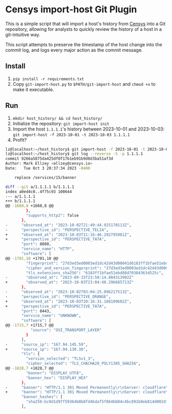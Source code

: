 # Censys import-host Git Plugin

This is a simple script that will import a host's history from [Censys](https://search.censys.io) into a Git repository,
allowing for analysts to quickly review the history of a host in a git-intuitive way.

This script attempts to preserve the timestamp of the host change into the commit log, and logs every major action as the commit message.

## Install

1. `pip install -r requirements.txt`
2. Copy `git-import-host.py` to `$PATH/git-import-host` and `chmod +x` to make it executable.

## Run

1. `mkdir host_history/ && cd host_history/`
2. Initialize the repository: `git import-host init`
3. Import the host `1.1.1.1`'s history between 2023-10-01 and 2023-10-03: `git import-host -f 2023-10-01 -t 2023-10-03 1.1.1.1`
4. Profit?

```sh
lz@localhost:~/host_history$ git import-host -f 2023-10-01 -t 2023-10-03 1.1.1.1 
lz@localhost:~/host_history$ git log --reverse -5 -p 1.1.1.1
commit 9266a5875da425df0f17b1eb91b9d8d3ba51af3d
Author: Mark Ellzey <ellzey@censys.io>
Date:   Tue Oct 3 20:37:34 2023 -0400

    replace /services/15/banner

diff --git a/1.1.1.1 b/1.1.1.1
index a0ed4c0..4f75c93 100644
--- a/1.1.1.1
+++ b/1.1.1.1
@@ -1660,8 +1660,8 @@
         },
         "supports_http2": false
       },
-      "observed_at": "2023-10-02T21:49:44.925170113Z",
-      "perspective_id": "PERSPECTIVE_TELIA",
+      "observed_at": "2023-10-03T21:16:46.292795981Z",
+      "perspective_id": "PERSPECTIVE_TATA",
       "port": 8080,
       "service_name": "HTTP",
       "software": [
@@ -1701,10 +1701,10 @@
         "fingerprint": "27d3ed3ed0003ed1dc42d43d00041d6183ff1bfae51ebd88d70384363d525c",
         "cipher_and_version_fingerprint": "27d3ed3ed0003ed1dc42d43d00041d",
         "tls_extensions_sha256": "6183ff1bfae51ebd88d70384363d525c",
-        "observed_at": "2023-09-15T23:58:14.884313902Z"
+        "observed_at": "2023-10-03T23:04:48.296685713Z"
       },
-      "observed_at": "2023-10-02T03:04:25.096217513Z",
-      "perspective_id": "PERSPECTIVE_ORANGE",
+      "observed_at": "2023-10-03T20:16:31.108109682Z",
+      "perspective_id": "PERSPECTIVE_TATA",
       "port": 8443,
       "service_name": "UNKNOWN",
       "software": [
@@ -1715,7 +1715,7 @@
           "source": "OSI_TRANSPORT_LAYER"
         }
       ],
-      "source_ip": "167.94.145.59",
+      "source_ip": "167.94.138.36",
       "tls": {
         "version_selected": "TLSv1_3",
         "cipher_selected": "TLS_CHACHA20_POLY1305_SHA256",
@@ -1828,7 +1828,7 @@
         "banner": "DISPLAY_UTF8",
         "banner_hex": "DISPLAY_HEX"
       },
-      "banner": "HTTP/1.1 301 Moved Permanently\r\nServer: cloudflare\r\nDate:  <REDACTED>\r\nContent-Type: text/html\r\nContent-Length: 167\r\nConnection: keep-alive\r\nLocation: https://1.1.1.1/\r\nCF-RAY: 80f71f64e90f2300-ORD\r\n",
+      "banner": "HTTP/1.1 301 Moved Permanently\r\nServer: cloudflare\r\nDate:  <REDACTED>\r\nContent-Type: text/html\r\nContent-Length: 167\r\nConnection: keep-alive\r\nLocation: https://1.1.1.1/\r\nCF-RAY: 81083a5118f622f7-ORD\r\n",
       "banner_hashes": [
         "sha256:bc0d1d97f59364b0b8fd4bdaf5f864bb04c4bc891b8eb814d002df1316907e18"
       ],
```
